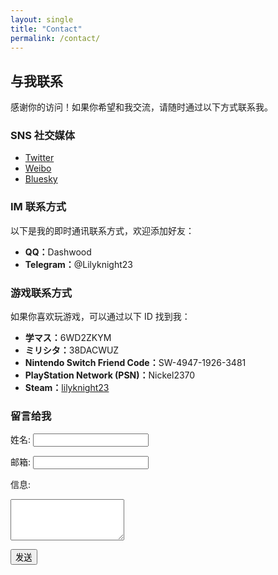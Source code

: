 ```yaml
---
layout: single
title: "Contact"
permalink: /contact/
---
```


## 与我联系

感谢你的访问！如果你希望和我交流，请随时通过以下方式联系我。

### SNS 社交媒体
<ul class="social-links">
  <li>
    <a href="https://x.com/Nickel2370" target="_blank">Twitter</a>
  </li>
  <li>
    <a href="https://weibo.com/u/2195844241" target="_blank">Weibo</a>
  </li>
  <li>
    <a href="https://bsky.app/profile/lilyknight.top" target="_blank">Bluesky</a>
  </li>
</ul>

### IM 联系方式
以下是我的即时通讯联系方式，欢迎添加好友：

<div class="contact-section">
  <ul>
    <li><strong>QQ：</strong>Dashwood</li>
    <li><strong>Telegram：</strong>@Lilyknight23</li>
  </ul>
</div>

### 游戏联系方式
如果你喜欢玩游戏，可以通过以下 ID 找到我：
<div class="contact-section">
  <ul>
    <li><strong>学マス：</strong>6WD2ZKYM</li>
    <li><strong>ミリシタ：</strong>38DACWUZ</li>
    <li><strong>Nintendo Switch Friend Code：</strong>SW-4947-1926-3481</li>
    <li><strong>PlayStation Network (PSN)：</strong>Nickel2370</li>
    <li><strong>Steam：</strong><a href="https://steamcommunity.com/id/lilyknight23/" target="_blank">lilyknight23</a></li>
  </ul>
</div>

### 留言给我
<form action="https://usebasin.com/f/09ef249fd470" method="POST">
  <label for="name">姓名:</label>
  <input type="text" id="name" name="name" required>

  <label for="email">邮箱:</label>
  <input type="email" id="email" name="email" required>

  <label for="message">信息:</label>
  <textarea id="message" name="message" rows="4" required></textarea>

  <button type="submit">发送</button>
</form>
